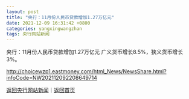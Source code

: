 ```yaml
---
layout: post
title: "央行：11月份人民币贷款增加1.27万亿元"
date: 2021-12-09 16:31:42 +0800
categories: yangxingwangzhan
tags: 央行网站新闻
---
```

央行：11月份人民币贷款增加1.27万亿元
广义货币增长8.5%，狭义货币增长3%。

<http://choicewzp1.eastmoney.com/html_News/NewsShare.html?infoCode=NW202112092208649714>

[返回央行网站新闻](//finews.withounder.com/yangxingwangzhan/)｜[返回首页](//finews.withounder.com/)